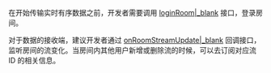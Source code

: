 在开始传输实时有序数据之前，开发者需要调用 [loginRoom\|_blank](@loginRoom) 接口，登录房间。

对于数据的接收端，建议开发者通过 [onRoomStreamUpdate\|_blank](@onRoomStreamUpdate) 回调接口，监听房间的流变化。当房间内其他用户新增或删除流的时候，可以去订阅对应流 ID 的相关信息。

